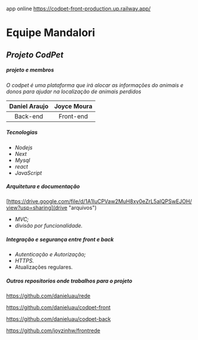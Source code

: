 
app online https://codpet-front-production.up.railway.app/

# Equipe Mandalori

## *Projeto CodPet*

##### **projeto e membros**

*O codpet é uma plataforma que irá alocar as
informações do animais e donos para ajudar na
localização de animais perdidos*

| Daniel Araujo | Joyce Moura |
| :-----------: | :---------: |
|   Back-end   |  Front-end  |

##### Tecnologias

* *Nodejs*
* *Next*
* *Mysql*
* *react*
* *JavaScript*

##### Arquitetura e documentação

[https://drive.google.com/file/d/1A1IuCPVaw2MuH8xy0eZrL5aIQPSwEJOH/view?usp=sharing](drive "arquivos")

* *MVC;*
* *divisão por funcionalidade.*

##### **Integração e segurança entre front e back**

* *Autenticação e Autorização;*
* *HTTPS.*
* Atualizações regulares.

##### Outros repositorios onde trabalhos para o projeto

https://github.com/danieluau/rede

https://github.com/danieluau/codpet-front

https://github.com/danieluau/codpet-back

https://github.com/joyzinhw/frontrede

